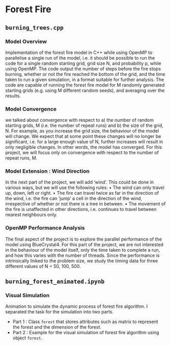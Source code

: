 # Forest Fire

## ```burning_trees.cpp```
### Model Overview
Implementation of the forest fire model in C++ while using OpenMP to parallelise a single run of the model, i.e. it should be possible to run the code for a single random starting grid, grid size N, and
probability p, while using OpenMP. The code output the number of steps before the fire stops burning, whether or not the fire reached the bottom of the grid, and the time taken to run a given simulation, in a format suitable for further analysis. The code are capable of running the forest fire model for M randomly generated starting grids (e.g. using M different random seeds), and averaging over the results. 

### Model Convergence
we talked about convergence with respect to a) the number of random starting grids, M (i.e. the number of repeat runs) and b) the size of the grid, N. For example, as you increase the grid size, the behaviour of the model will change. We expect that at some point these changes will no longer be significant, i.e. for a large enough value of N, further increases will result in only negligible changes. In other words, the model has converged. For this project, we will focus only on convergence with respect to the number of repeat runs, M.

### Model Extension : Wind Direction
In the next part of the project, we will add ‘wind’. This could be done in various ways, but we will use the following rules:
• The wind can only travel up, down, left or right.
• The fire can travel twice as far in the direction of the wind, i.e. the fire can ‘jump’ a cell in the direction of the wind, irrespective of whether or not there is a tree in between.
• The movement of the fire is unaffected in other directions, i.e. continues to travel between nearest neighbours only.

### OpenMP Performance Analysis
The final aspect of the project is to explore the parallel performance of the model using BlueCrystal4. For this part of the project, we are not interested in the behaviour of the model itself, only the time
taken to complete a run, and how this varies with the number of threads. Since the performance is intrinsically linked to the problem size, we study the timing data for three different values of N = 50, 100, 500.

## ```burning_forest_animated.ipynb```
### Visual Simulation
Animation to simulate the dynamic process of forest fire algorithm. I separated the task for the simulation into two parts.
- Part 1 : Class ```forest``` that stores attributes such as matrix to represent the forest and the dimension of the forest. 
- Part 2 : Example for the visual simulation of forest fire algorithm using object ```forest```.

